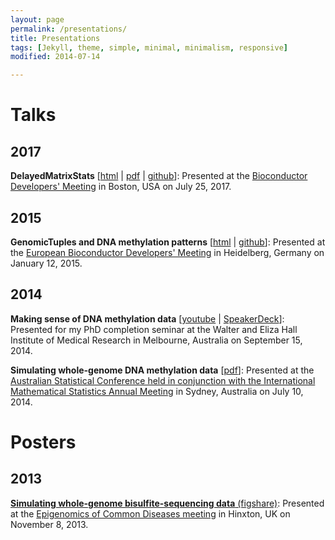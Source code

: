 ```yaml
---
layout: page
permalink: /presentations/
title: Presentations
tags: [Jekyll, theme, simple, minimal, minimalism, responsive]
modified: 2014-07-14

---
```


# Talks

## 2017

**DelayedMatrixStats** [[html](https://bioc2017.updog.co/DelayedMatrixStats_BioC_2017.html) \| [pdf](../DelayedMatrixStats_BioC_2017.pdf) \| [github](https://github.com/PeteHaitch/BioC_2017_presentation)]: Presented at the [Bioconductor Developers' Meeting](https://www.bioconductor.org/help/course-materials/2017/BioC2017/) in Boston, USA on July 25, 2017.

## 2015

__GenomicTuples and DNA methylation patterns__ [[html](../GenomicTuples_BioC_2015.html) \|   [github](https://github.com/PeteHaitch/BiocEurope_2015_presentation)]: Presented at the [European Bioconductor Developers' Meeting](http://www-huber.embl.de/BiocEurope/) in Heidelberg, Germany on January 12, 2015.

## 2014

__Making sense of DNA methylation data__ [[youtube](https://www.youtube.com/watch?v=WVC03AH2oqs) \| [SpeakerDeck](https://speakerdeck.com/petehaitch/making-sense-of-dna-methylation-data)]: Presented for my PhD completion seminar at the Walter and Eliza Hall Institute of Medical Research in Melbourne, Australia on September 15, 2014.

__Simulating whole-genome DNA methylation data__ [[pdf](/slides/ASC2014_Peter_Hickey.pdf)]: Presented at the [Australian Statistical Conference held in conjunction with the International Mathematical Statistics Annual Meeting](http://ims-asc2014.com/) in Sydney, Australia on July 10, 2014.

# Posters

## 2013

[__Simulating whole-genome bisulfite-sequencing data__ (figshare)](http://figshare.com/articles/Simulating_whole_genome_bisulfite_sequencing_data/834976): Presented at the [Epigenomics of Common Diseases meeting](https://registration.hinxton.wellcome.ac.uk/display_info.asp?id=356) in Hinxton, UK on November 8, 2013.
